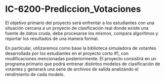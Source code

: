 # IC-6200-Prediccion_Votaciones
El objetivo primario del proyecto será enfrentar a los estudiantes con una situación cercana a un proyecto de clasificación real donde existe una fuente de datos cruda, debe procesarse los mismos, compara algoritmos y reportar los resultados de una manera formal.

En particular, utilizaremos como base la biblioteca simuladora de votantes desarrollada por los estudiantes en el proyecto corto #1, con modificaciones mencionadas posteriormente. El proyecto consistirá en un programa primario que podrá entrenar distintos modelos de clasificación de votantes y generará una serie de archivos de salida analizando el rendimiento de cada modelo.
